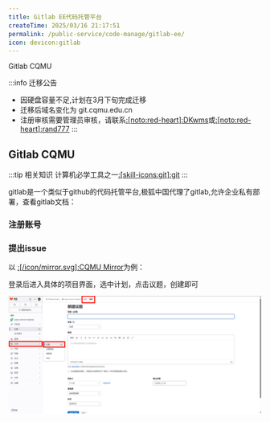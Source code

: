 ```yaml
---
title: Gitlab EE代码托管平台
createTime: 2025/03/16 21:17:51
permalink: /public-service/code-manage/gitlab-ee/
icon: devicon:gitlab
---
```

<LinkCard icon="devicon:gitlab" href="https://zds.cqmu.edu.cn/" title="Gitlab极狐" >Gitlab CQMU</LinkCard>

:::info 迁移公告
- 因硬盘容量不足,计划在3月下旬完成迁移
- 迁移后域名变化为 git.cqmu.edu.cn
- 注册审核需要管理员审核，请联系[:[noto:red-heart]:DKwms](/friends/persons/)或[:[noto:red-heart]:rand777](https://qm.qq.com/q/2iLBaNcsnO)
:::

## Gitlab CQMU

:::tip 相关知识
计算机必学工具之一[:[skill-icons:git]:git](/csdiy/tools-must/git/)
:::

gitlab是一个类似于github的代码托管平台,极狐中国代理了gitlab,允许企业私有部署，查看gitlab文档：

<LinkCard icon="devicon:gitlab" href="https://gitlab.cn/docs/" title="Gitlab Docs" ></LinkCard>


### 注册账号



### 提出issue

以 [:[/icon/mirror.svg]:CQMU Mirror](/public-service/cqmu-mirror/)为例：

登录后进入具体的项目界面，选中计划，点击议题，创建即可

![2025-03-21_04-12-09.png](../../../.vuepress/public/src/2025-03-21_04-12-09.png)




